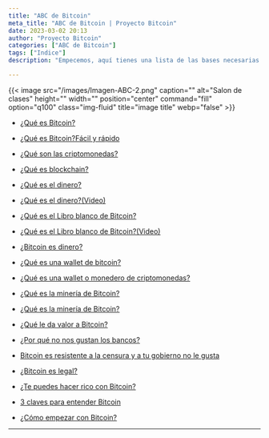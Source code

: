 ```yaml
---
title: "ABC de Bitcoin"
meta_title: "ABC de Bitcoin | Proyecto Bitcoin"
date: 2023-03-02 20:13
author: "Proyecto Bitcoin"
categories: ["ABC de Bitcoin"]
tags: ["Indice"]
description: "Empecemos, aquí tienes una lista de las bases necesarias para dar tus primeros pasos"

---
```


{{< image src="/images/Imagen-ABC-2.png" caption="" alt="Salon de clases" height="" width="" position="center" command="fill" option="q100" class="img-fluid" title="image title"  webp="false" >}}

* [¿Qué es Bitcoin?](../que-es-bitcoin)

* [¿Qué es Bitcoin?Fácil y rápido](../que-es-bitcoin-facil-y-en-5-minutos)

* [¿Qué son las criptomonedas?](../que-son-las-criptomonedas)

* [¿Qué es blockchain?](../que-es-blockchain)

* [¿Qué es el dinero?](../que-es-el-dinero)

* [¿Qué es el dinero?(Video)](../que-es-el-dinero-2)

* [¿Qué es el Libro blanco de Bitcoin?](../que-es-el-libro-blanco-de-bitcoin)

* [¿Qué es el Libro blanco de Bitcoin?(Video)](../que-es-el-libro-blanco-de-bitcoin(Video))

* [¿Bitcoin es dinero?](../bitcoin-es-dinero)

* [¿Qué es una wallet de bitcoin?](../que-es-una-wallet-de-bitcoin)

* [¿Qué es una wallet o monedero de criptomonedas?](../que-es-una-wallet-o-monedero-de-criptomonedas)

* [¿Qué es la minería de Bitcoin?](../mineria-de-bitcoin-lo-mas-basico)

* [¿Qué es la minería de Bitcoin?](../que-es-la-mineria-de-bitcoin)

* [¿Qué le da valor a Bitcoin?](../que-le-da-valor-a-bitcoin)

* [¿Por qué no nos gustan los bancos?](../por-que-no-nos-gustan-los-bancos)

* [Bitcoin es resistente a la censura y a tu gobierno no le gusta](../bitcoin-es-resistente-a-la-censura-y-a-tu-gobierno-no-le-gusta)

* [¿Bitcoin es legal?](../bitcoin-es-legal)

* [¿Te puedes hacer rico con Bitcoin?]()

* [3 claves para entender Bitcoin](../claves_entender_bitcoin)

* [¿Cómo empezar con Bitcoin?](../como-empezar-con-bitcoin)

<hr>
